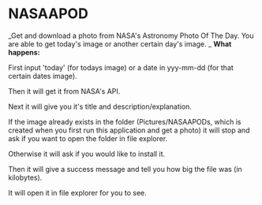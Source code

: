 # NASAAPOD
_Get and download a photo from NASA's Astronomy Photo Of The Day. You are able to get today's image or another certain day's image.
_
**What happens:**

First input 'today' (for todays image) or a date in yyy-mm-dd (for that certain dates image).

Then it will get it from NASA's API.

Next it will give you it's title and description/explanation.

If the image already exists in the folder (Pictures/NASAAPODs, which is created when you first run this application and get a photo) it will stop and ask if you want to open the folder in file explorer.

Otherwise it will ask if you would like to install it.

Then it will give a success message and tell you how big the file was (in kilobytes).

It will open it in file explorer for you to see.
